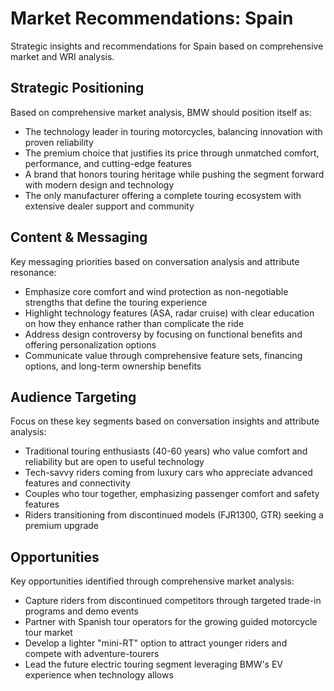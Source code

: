 # Market Recommendations: Spain

Strategic insights and recommendations for Spain based on comprehensive market and WRI analysis.

## Strategic Positioning
Based on comprehensive market analysis, BMW should position itself as:
- The technology leader in touring motorcycles, balancing innovation with proven reliability
- The premium choice that justifies its price through unmatched comfort, performance, and cutting-edge features
- A brand that honors touring heritage while pushing the segment forward with modern design and technology
- The only manufacturer offering a complete touring ecosystem with extensive dealer support and community

## Content & Messaging
Key messaging priorities based on conversation analysis and attribute resonance:
- Emphasize core comfort and wind protection as non-negotiable strengths that define the touring experience
- Highlight technology features (ASA, radar cruise) with clear education on how they enhance rather than complicate the ride
- Address design controversy by focusing on functional benefits and offering personalization options
- Communicate value through comprehensive feature sets, financing options, and long-term ownership benefits

## Audience Targeting
Focus on these key segments based on conversation insights and attribute analysis:
- Traditional touring enthusiasts (40-60 years) who value comfort and reliability but are open to useful technology
- Tech-savvy riders coming from luxury cars who appreciate advanced features and connectivity
- Couples who tour together, emphasizing passenger comfort and safety features
- Riders transitioning from discontinued models (FJR1300, GTR) seeking a premium upgrade

## Opportunities
Key opportunities identified through comprehensive market analysis:
- Capture riders from discontinued competitors through targeted trade-in programs and demo events
- Partner with Spanish tour operators for the growing guided motorcycle tour market
- Develop a lighter "mini-RT" option to attract younger riders and compete with adventure-tourers
- Lead the future electric touring segment leveraging BMW's EV experience when technology allows
